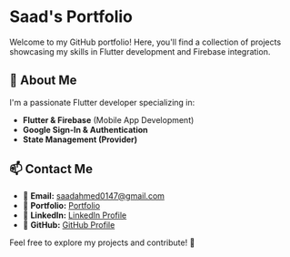 # Saad's Portfolio

Welcome to my GitHub portfolio! Here, you'll find a collection of projects showcasing my skills in Flutter development and Firebase integration.

## 🚀 About Me
I'm a passionate Flutter developer specializing in:
- **Flutter & Firebase** (Mobile App Development)
- **Google Sign-In & Authentication**
- **State Management (Provider)**

## 📫 Contact Me
- 📧 **Email:** [saadahmed0147@gmail.com](mailto:saadahmed0147@gmail.com)
- 🔗 **Portfolio:** [Portfolio](https://saadahmed0147.github.io/)  
- 🔗 **LinkedIn:** [LinkedIn Profile](https://www.linkedin.com/in/saadahmed0147/)  
- 💼 **GitHub:** [GitHub Profile](https://github.com/SaadAhmed0147) 

Feel free to explore my projects and contribute! 🚀

